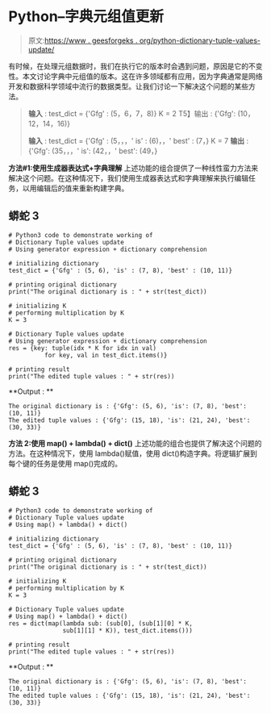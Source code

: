 # Python–字典元组值更新

> 原文:[https://www . geesforgeks . org/python-dictionary-tuple-values-update/](https://www.geeksforgeeks.org/python-dictionary-tuple-values-update/)

有时候，在处理元组数据时，我们在执行它的版本时会遇到问题，原因是它的不变性。本文讨论字典中元组值的版本。这在许多领域都有应用，因为字典通常是网络开发和数据科学领域中流行的数据类型。让我们讨论一下解决这个问题的某些方法。

> **输入** :
> test_dict = {'Gfg' : (5，6，7，8)}
> K = 2
> T5】输出 : {'Gfg': (10，12，14，16)}
> 
> **输入** :
> test_dict = {'Gfg' : (5，，，' is' : (6)，，' best' : (7，}
> K = 7
> **输出** : {'Gfg': (35，，，' is': (42，，' best': (49，}

**方法#1:使用生成器表达式+字典理解**
上述功能的组合提供了一种线性蛮力方法来解决这个问题。在这种情况下，我们使用生成器表达式和字典理解来执行编辑任务，以用编辑后的值来重新构建字典。

## 蟒蛇 3

```
# Python3 code to demonstrate working of
# Dictionary Tuple values update
# Using generator expression + dictionary comprehension

# initializing dictionary
test_dict = {'Gfg' : (5, 6), 'is' : (7, 8), 'best' : (10, 11)}

# printing original dictionary
print("The original dictionary is : " + str(test_dict))

# initializing K
# performing multiplication by K
K = 3

# Dictionary Tuple values update
# Using generator expression + dictionary comprehension
res = {key: tuple(idx * K for idx in val)
          for key, val in test_dict.items()}

# printing result
print("The edited tuple values : " + str(res))
```

**Output : **

```
The original dictionary is : {'Gfg': (5, 6), 'is': (7, 8), 'best': (10, 11)}
The edited tuple values : {'Gfg': (15, 18), 'is': (21, 24), 'best': (30, 33)}
```

**方法 2:使用 map() + lambda() + dict()**
上述功能的组合也提供了解决这个问题的方法。在这种情况下，使用 lambda()赋值，使用 dict()构造字典。将逻辑扩展到每个键的任务是使用 map()完成的。

## 蟒蛇 3

```
# Python3 code to demonstrate working of
# Dictionary Tuple values update
# Using map() + lambda() + dict()

# initializing dictionary
test_dict = {'Gfg' : (5, 6), 'is' : (7, 8), 'best' : (10, 11)}

# printing original dictionary
print("The original dictionary is : " + str(test_dict))

# initializing K
# performing multiplication by K
K = 3

# Dictionary Tuple values update
# Using map() + lambda() + dict()
res = dict(map(lambda sub: (sub[0], (sub[1][0] * K,
               sub[1][1] * K)), test_dict.items()))

# printing result
print("The edited tuple values : " + str(res))
```

**Output : **

```
The original dictionary is : {'Gfg': (5, 6), 'is': (7, 8), 'best': (10, 11)}
The edited tuple values : {'Gfg': (15, 18), 'is': (21, 24), 'best': (30, 33)}
```